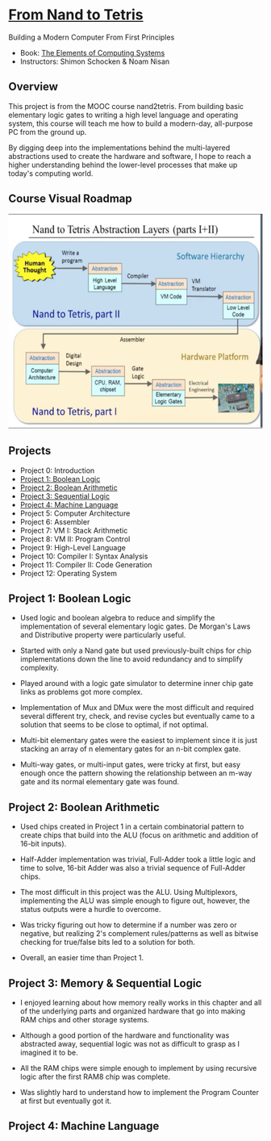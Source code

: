 # [From Nand to Tetris](https://www.nand2tetris.org/software)
Building a Modern Computer From First Principles


* Book: [The Elements of Computing Systems](https://mitpress.mit.edu/books/elements-computing-systems)
* Instructors: Shimon Schocken & Noam Nisan

## Overview
This project is from the MOOC course nand2tetris. From building basic elementary logic gates to writing a high level language and operating system, this course will teach me how to build a modern-day, all-purpose PC from the ground up.

By digging deep into the implementations behind the multi-layered abstractions used to create the hardware and software, I hope to reach a higher understanding behind the lower-level processes that make up today's computing world.

## Course Visual Roadmap

![roadmap](./images/roadmap.png)

## Projects

* Project 0: Introduction 
* [Project 1: Boolean Logic](#project-1-boolean-logic)
* [Project 2: Boolean Arithmetic](#project-2-boolean-arithmetic)
* [Project 3: Sequential Logic](#project-3-memory--sequential-logic)   
* [Project 4: Machine Language](#project-4-machine-language)
* Project 5: Computer Architecture  
* Project 6: Assembler   
* Project 7: VM I: Stack Arithmetic   
* Project 8: VM II: Program Control   
* Project 9: High-Level Language  
* Project 10: Compiler I: Syntax Analysis   
* Project 11: Compiler II: Code Generation   
* Project 12: Operating System 

## Project 1: Boolean Logic
- Used logic and boolean algebra to reduce and simplify the implementation of several elementary logic gates. De Morgan's Laws and Distributive property were particularly useful.

- Started with only a Nand gate but used previously-built chips for chip implementations down the line to avoid redundancy and to simplify complexity.

- Played around with a logic gate simulator to determine inner chip gate links as problems got more complex.

- Implementation of Mux and DMux were the most difficult and required several different try, check, and revise cycles but eventually came to a solution that seems to be close to optimal, if not optimal. 

- Multi-bit elementary gates were the easiest to implement since it is just stacking an array of n elementary gates for an n-bit complex gate.

- Multi-way gates, or multi-input gates, were tricky at first, but easy enough once the pattern showing the relationship between an m-way gate and its normal elementary gate was found. 

## Project 2: Boolean Arithmetic 
- Used chips created in Project 1 in a certain combinatorial pattern to create chips that build into the ALU (focus on arithmetic and addition of 16-bit inputs).

- Half-Adder implementation was trivial, Full-Adder took a little logic and time to solve, 16-bit Adder was also a trivial sequence of Full-Adder chips.

- The most difficult in this project was the ALU. Using Multiplexors, implementing the ALU was simple enough to figure out, however, the status outputs were a hurdle to overcome. 

- Was tricky figuring out how to determine if a number was zero or negative, but realizing 2's complement rules/patterns as well as bitwise checking for true/false bits led to a solution for both.

- Overall, an easier time than Project 1. 

## Project 3: Memory & Sequential Logic
- I enjoyed learning about how memory really works in this chapter and all of the underlying parts and organized hardware that go into making RAM chips and other storage systems.

- Although a good portion of the hardware and functionality was abstracted away, sequential logic was not as difficult to grasp as I imagined it to be.

- All the RAM chips were simple enough to implement by using recursive logic after the first RAM8 chip was complete.

- Was slightly hard to understand how to implement the Program Counter at first but eventually got it.

## Project 4: Machine Language